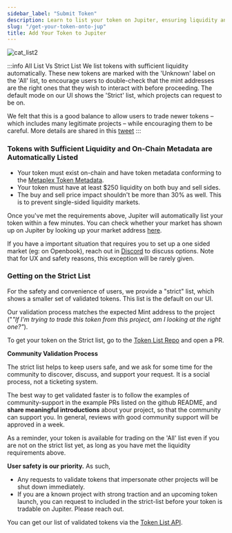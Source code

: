 ```yaml
---
sidebar_label: "Submit Token"
description: Learn to list your token on Jupiter, ensuring liquidity and metadata compliance for enhanced safety.
slug: "/get-your-token-onto-jup"
title: Add Your Token to Jupiter
---
```


<head>
    <title>How to Add Token to Jupiter: Listing Guide Instructions</title>
    <meta name="twitter:card" content="summary" />
</head>

![cat_list2](./cat_list2.png)

:::info All List Vs Strict List
We list tokens with sufficient liquidity automatically. These new tokens are marked with the 'Unknown' label on the 'All' list, to encourage users to double-check that the mint addresses are the right ones that they wish to interact with before proceeding. The default mode on our UI shows the 'Strict' list, which projects can request to be on.

We felt that this is a good balance to allow users to trade newer tokens – which includes many legitimate projects – while encouraging them to be careful. More details are shared in this [tweet](https://twitter.com/JupiterExchange/status/1580217415593443329?s=20&t=xmsYmPnUZfuS6tQpvEQ7Pg)
:::

### Tokens with Sufficient Liquidity and On-Chain Metadata are Automatically Listed

- Your token must exist on-chain and have token metadata conforming to the [Metaplex Token Metadata](https://docs.metaplex.com/programs/token-metadata/token-standard).
- Your token must have at least $250 liquidity on both buy and sell sides.
- The buy and sell price impact shouldn't be more than 30% as well. This is to prevent single-sided liquidity markets.

Once you've met the requirements above, Jupiter will automatically list your token within a few minutes. You can check whether your market has shown up on Jupiter by looking up your market address [here](https://token.jup.ag/strict).

If you have a important situation that requires you to set up a one sided market (eg: on Openbook), reach out in [Discord](https://discord.gg/jup) to discuss options. Note that for UX and safety reasons, this exception will be rarely given.

### Getting on the Strict List

For the safety and convenience of users, we provide a "strict" list, which shows a smaller set of validated tokens. This list is the default on our UI. 

Our validation process matches the expected Mint address to the project ("*"If I'm trying to trade this token from this project, am I looking at the right one?"*). 

To get your token on the Strict list, go to the [Token List Repo](https://github.com/jup-ag/token-list) and open a PR. 

**Community Validation Process**

The strict list helps to keep users safe, and we ask for some time for the community to discover, discuss, and support your request. It is a social process, not a ticketing system.

The best way to get validated faster is to follow the examples of community-support in the example PRs listed on the github README, and **share meaningful introductions** about your project, so that the community can support you. In general, reviews with good community support will be approved in a week. 

As a reminder, your token is available for trading on the 'All' list even if you are not on the strict list yet, as long as you have met the liquidity requirements above. 

**User safety is our priority.** As such, 
- Any requests to validate tokens that impersonate other projects will be shut down immediately.
- If you are a known project with strong traction and an upcoming token launch, you can request to included in the strict-list before your token is tradable on Jupiter. Please reach out. 

You can get our list of validated tokens via the [Token List API](/docs/token-list/token-list-api).
